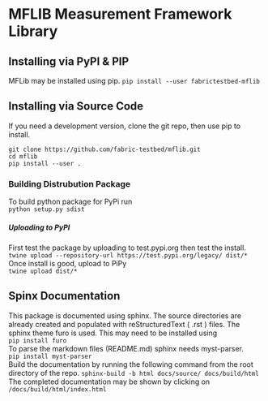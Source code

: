 # MFLIB Measurement Framework Library


## Installing via PyPI & PIP 

MFLib may be installed using pip. 
`pip install --user fabrictestbed-mflib`

## Installing via Source Code
If you need a development version, clone the git repo, then use pip to install.
```
git clone https://github.com/fabric-testbed/mflib.git
cd mflib
pip install --user .
```
### Building Distrubution Package

To build python package for PyPi run  
`python setup.py sdist`

##### Uploading to PyPI
First test the package by uploading to test.pypi.org then test the install.
`twine upload --repository-url https://test.pypi.org/legacy/ dist/*`
Once install is good, upload to PiPy  
`twine upload dist/*`

## Spinx Documentation
This package is documented using sphinx. The source directories are already created and populated with reStructuredText ( .rst ) files.
The sphinx theme furo is used. This may need to be installed using  
`pip install furo`   
To parse the markdown files (README.md) sphinx needs myst-parser.   
`pip install myst-parser`   
Build the documentation by running the following command from the root directory of the repo.
`sphinx-build -b html docs/source/ docs/build/html`  
The completed documentation may be shown by clicking on `/docs/build/html/index.html`



